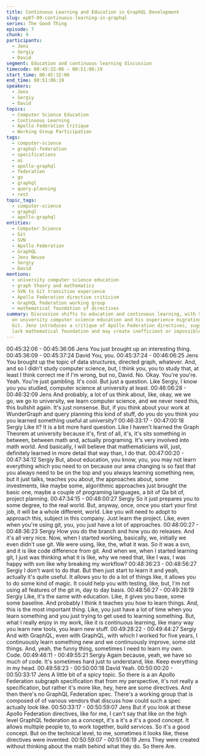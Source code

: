```yaml
---
title: Continuous Learning and Education in GraphQL Development
slug: ep07-09-continuous-learning-in-graphql
series: The Good Thing
episode: 7
chunk: 9
participants:
  - Jens
  - Sergiy
  - David
segment: Education and continuous learning discussion
timecode: 00:45:32:06 – 00:51:06:19
start_time: 00:45:32:06
end_time: 00:51:06:19
speakers:
  - Jens
  - Sergiy
  - David
topics:
  - Computer Science Education
  - Continuous Learning
  - Apollo Federation Critique
  - Working Group Participation
tags:
  - computer-science
  - graphql-federation
  - specifications
  - ai
  - apollo-graphql
  - federation
  - go
  - graphql
  - query-planning
  - rest
topic_tags:
  - computer-science
  - graphql
  - apollo-graphql
entities:
  - Computer Science
  - Git
  - SVN
  - Apollo Federation
  - GraphQL
  - Jens Neuse
  - Sergiy
  - David
mentions:
  - university computer science education
  - graph theory and mathematics
  - SVN to Git transition experience
  - Apollo Federation directive criticism
  - GraphQL Federation working group
  - mathematical foundation of directives
summary: Discussion shifts to education and continuous learning, with Sergiy reflecting
  on university computer science education and his experience migrating from SVN to
  Git. Jens introduces a critique of Apollo Federation directives, suggesting they
  lack mathematical foundation and may create inefficient or impossible planning scenarios.
---
```


00:45:32:06 - 00:45:36:06
Jens
You just brought up an interesting thing.
00:45:36:09 - 00:45:37:24
David
You, you.
00:45:37:24 - 00:46:06:25
Jens
You brought up the topic of data structures, directed graph, whatever. And, and so I didn't study
computer science, but, I think you, you to study that, at least I think correct me if I'm wrong, but
no, David. No. Okay. You're you're. Yeah. You're just gambling. It's cool. But just a question. Like
Sergiy, I know you you studied, computer science at university at least.
00:46:06:28 - 00:46:32:09
Jens
And probably, a lot of us think about, like, okay, we we go, we go to university, we learn
computer science, and we never need this, this bullshit again. It's just nonsense. But, if you
think about your work at WunderGraph and query planning this kind of stuff, do you do you think
you you learned something useful at university?
00:46:33:17 - 00:47:00:18
Sergiy
Like it? It is a bit more hard question. Like I haven't learned the Graph Theorem at university
because it's, first of all, it's, it's sits something in between, between math and, actually
programing. It's very involved into math world. And basically, I will believe that mathematicians
will, just, definitely learned in more detail that way than, I do that.
00:47:00:20 - 00:47:34:12
Sergiy
But, about education, you know, you, you may not learn everything which you need to on
because our area changing is so fast that you always need to be on the top and you always
learning something new, but it just talks, teaches you about, the approaches about, some
investments, like maybe some, algorithmic approaches just brought the basic one, maybe a
couple of programing languages, a bit of Qa bit of, project planning.
00:47:34:15 - 00:48:00:27
Sergiy
So it just prepares you to some degree, to the real world. But, anyway, once, once you start
your first job, it will be a whole different, world. Like you will need to adopt to approach this,
subject in this company. Just learn the project. Like, even when you're using git, you, you just
have a lot of approaches.
00:48:00:27 - 00:48:36:23
Sergiy
How you do the branch and how you do releases. And it's all very nice. Now, when I started
working, basically, we, initially we even didn't use git. We were using, like, the, what it was. So it
was a svn, and it is like code difference from git. And when we, when I started learning git, I just
was thinking what it is like, why we need that, like I was, I was happy with svn like why breaking
my workflow?
00:48:36:23 - 00:48:56:27
Sergiy
I don't want to do that. But then just start to learn it and yeah, actually it's quite useful. It allows
you to do a lot of things like, it allows you to do some kind of magic. It could help you with
testing, like, but, I'm not using all features of the git in, day to day basis.
00:48:56:27 - 00:49:28:19
Sergiy
Like, it's the same with education. Like, it gives you base, some some baseline. And probably I
think it teaches you how to learn things. And, this is the most important thing. Like, you just have
a lot of time when you learn something and you just trying to get used to learning something.
But, what I really enjoy in my work, like it is continuous learning, like many way you learn new
tools, you learn new stuff.
00:49:28:22 - 00:49:44:27
Sergiy
And with GraphQL, even with GraphQL, with which I worked for five years, I continuously learn
something new and we continuously improve, some old things. And, yeah, the funny thing,
sometimes I need to learn my own.
Code.
00:49:46:11 - 00:49:55:21
Sergiy
Again because, yeah, we have so much of code. It's sometimes hard just to understand, like.
Keep everything in my head.
00:49:58:23 - 00:50:00:18
David
Yeah.
00:50:00:20 - 00:50:33:17
Jens
A little bit of a spicy topic. So there is a an Apollo Federation subgraph specification that from
my perspective, it's not really a specification, but rather it's more like, hey, here are some
directives. And then there's no GraphQL Federation spec. There's a working group that is
composed of of various vendors that discuss how could such a spec actually look like.
00:50:33:17 - 00:50:59:07
Jens
But if you look at these Apollo Federation directives, like for me, I can't say that like on the high
level GraphQL federation as a concept, it's a it's a it's a good concept. It allows multiple people
to, to work together, build services. So it's a good concept. But on the technical level, to me,
sometimes it looks like, these directives were invented.
00:50:59:07 - 00:51:06:19
Jens
They were created without thinking about the math behind what they do. So there Are.